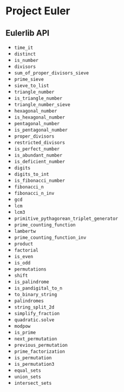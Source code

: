 # Project  Euler

<description>

## Eulerlib API

 * `time_it`
 * `distinct`
 * `is_number`
 * `divisors`
 * `sum_of_proper_divisors_sieve`
 * `prime_sieve`
 * `sieve_to_list`
 * `triangle_number`
 * `is_triangle_number`
 * `triangle_number_sieve`
 * `hexagonal_number`
 * `is_hexagonal_number`
 * `pentagonal_number`
 * `is_pentagonal_number`
 * `proper_divisors`
 * `restricted_divisors`
 * `is_perfect_number`
 * `is_abundant_number`
 * `is_deficient_number`
 * `digits`
 * `digits_to_int`
 * `is_fibonacci_number`
 * `fibonacci_n`
 * `fibonacci_n_inv`
 * `gcd`
 * `lcm`
 * `lcm3`
 * `primitive_pythagorean_triplet_generator`
 * `prime_counting_function`
 * `lambertw`
 * `prime_counting_function_inv`
 * `product`
 * `factorial`
 * `is_even`
 * `is_odd`
 * `permutations`
 * `shift`
 * `is_palindrome`
 * `is_pandigital_to_n`
 * `to_binary_string`
 * `palindromes`
 * `string_split_2d`
 * `simplify_fraction`
 * `quadratic.solve`
 * `modpow`
 * `is_prime`
 * `next_permutation`
 * `previous_permutation`
 * `prime_factorization`
 * `is_permutation`
 * `is_permutation3`
 * `equal_sets`
 * `union_sets`
 * `intersect_sets`
 